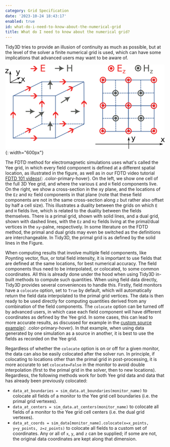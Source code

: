 ```yaml
---
category: Grid Specification
date: '2023-10-24 18:43:17'
enabled: true
id: what-do-i-need-to-know-about-the-numerical-grid
title: What do I need to know about the numerical grid?
---
```


Tidy3D tries to provide an illusion of continuity as much as possible,
but at the level of the solver a finite numerical grid is used, which
can have some implications that advanced users may want to be aware of.

![Field components on the Yee grid](/assets/tidy3d/faqs/yee_grid.png){: width="600px"}

The FDTD method for electromagnetic simulations uses what\'s called the
Yee grid, in which every field component is defined at a different
spatial location, as illustrated in the figure, as well as in our FDTD
video tutorial [FDTD 101 videos](/fdtd101/Lecture-1-Introduction-to-FDTD-Simulation/){: .color-primary-hover}.
On the left, we show one cell of the full 3D Yee grid, and where the
various `E` and `H` field components live. On the right, we show a
cross-section in the xy plane, and the locations of the `Ez` and `Hz`
field components in that plane (note that these field components are not
in the same cross-section along `z` but rather also offset by half a
cell size). This illustrates a duality between the grids on which `E`
and `H` fields live, which is related to the duality between the fields
themselves. There is a primal grid, shown with solid lines, and a dual
grid, shown with dashed lines, with the `Ez` and `Hz` fields living at
the primal/dual vertices in the `xy`-palne, respectively. In some
literature on the FDTD method, the primal and dual grids may even be
switched as the definitions are interchangeable. In Tidy3D, the primal
grid is as defined by the solid lines in the Figure.

When computing results that involve multiple field components, like
Poynting vector, flux, or total field intensity, it is important to use
fields that are defined at the same locations, for best numerical
accuracy. The field components thus need to be interpolated, or
colocated, to some common coordinates. All this is already done under
the hood when using Tidy3D in-built methods to compute such quantities.
When using field data directly, Tidy3D provides several conveniences to
handle this. Firstly, field monitors have a `colocate` option, set to
`True` by default, which will automatically return the field data
interpolated to the primal grid vertices. The data is then ready to be
used directly for computing quantities derived from any combination of
the field components. The `colocate` option can be turned off by
advanced users, in which case each field component will have different
coordinates as defined by the Yee grid. In some cases, this can lead to
more accurate results, as discussed for example in the [custom source
example](/tidy3d/examples/notebooks/CustomFieldSource/){: .color-primary-hover}. In that example, when using
data generated by one simulation as a source in another, it is best to
use the fields as recorded on the Yee grid.

Regardless of whether the `colocate` option is on or off for a given
monitor, the data can also be easily colocated after the solver run. In
principle, if colocating to locations other than the primal grid in
post-processing, it is more accurate to set `colocate=False` in the
monitor to avoid double interpolation (first to the primal grid in the
solver, then to new locations). Regardless, the following methods work
for both Yee grid data and data that has already been previously
colocated:

-   `data_at_boundaries = sim_data.at_boundaries(monitor_name)` to
    colocate all fields of a monitor to the Yee grid cell boundaries
    (i.e. the primal grid vertexes).
-   `data_at_centers = sim_data.at_centers(monitor_name)` to colocate
    all fields of a monitor to the Yee grid cell centers (i.e. the dual
    grid vertexes).
-   `data_at_coords = sim_data[monitor_name].colocate(x=x_points, y=y_points, z=z_points)`
    to colocate all fields to a custom set of coordinates. Any or all of
    `x`, `y`, and `z` can be supplied; if some are not, the original
    data coordinates are kept along that dimension.

